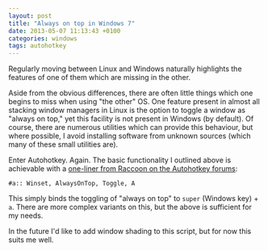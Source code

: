 ```yaml
---
layout: post
title: "Always on top in Windows 7"
date: 2013-05-07 11:13:43 +0100
categories: windows
tags: autohotkey
---
```


Regularly moving between Linux and Windows naturally highlights the features of
one of them which are missing in the other.

Aside from the obvious differences, there are often little things which one
begins to miss when using "the other" OS. One feature present in almost all
stacking window managers in Linux is the option to toggle a window as "always
on top," yet this facility is not present in Windows (by default). Of course,
there are numerous utilities which can provide this behaviour, but where
possible, I avoid installing software from unknown sources (which many of these
small utilities are).

Enter Autohotkey. Again. The basic functionality I outlined above is achievable
with a [one-liner from Raccoon on the Autohotkey forums][one-liner]:

```ahk
#a:: Winset, AlwaysOnTop, Toggle, A
```

This simply binds the toggling of "always on top" to `super` (Windows key) +
`a`.  There are more complex variants on this, but the above is sufficient for
my needs.

In the future I'd like to add window shading to this script, but for now this
suits me well.

[one-liner]: http://www.autohotkey.com/board/topic/53249-transparent-andor-always-on-top/#entry573906
